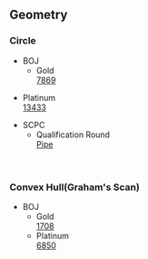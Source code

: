 ## Geometry

### Circle
* BOJ<br>
  - Gold<br>
  [7869](https://www.acmicpc.net/problem/7869)<br>
 - Platinum<br>
  [13433](https://www.acmicpc.net/problem/13433)<br>
  
* SCPC<br>
  - Qualification Round<br>
  [Pipe](https://www.codeground.org/practice/practiceProblemViewNew)<br><br><br>
  
  
### Convex Hull(Graham's Scan)
* BOJ<br>
  - Gold<br>
  [1708](https://www.acmicpc.net/problem/1708)<br>
  - Platinum<br>
  [6850](https://www.acmicpc.net/problem/6850)<br>
  
